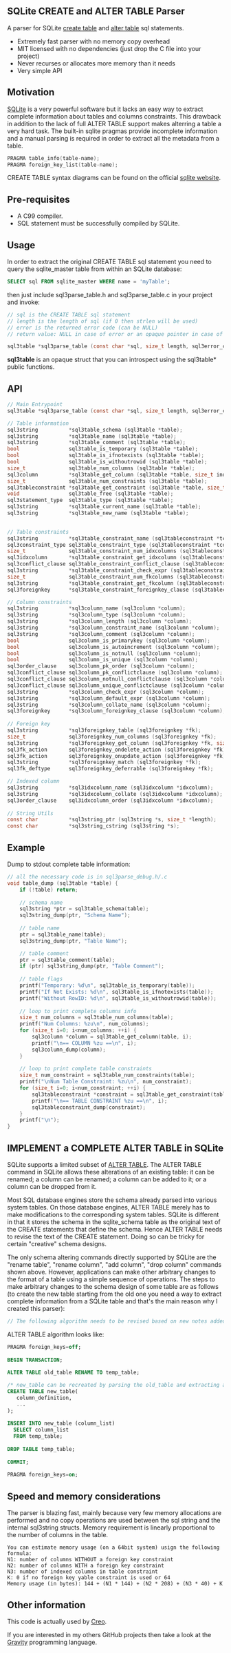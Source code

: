 ## SQLite CREATE and ALTER TABLE Parser
A parser for SQLite [create table](https://www.sqlite.org/lang_createtable.html) and [alter table](https://www.sqlite.org/lang_altertable.html) sql statements.

* Extremely fast parser with no memory copy overhead
* MIT licensed with no dependencies (just drop the C file into your project)
* Never recurses or allocates more memory than it needs
* Very simple API 

## Motivation
[SQLite](https://www.sqlite.org/) is a very powerful software but it lacks an easy way to extract complete information about tables and columns constraints. This drawback in addition to the lack of full ALTER TABLE support makes alterring a table a very hard task. The built-in sqlite pragmas provide incomplete information and a manual parsing is required in order to extract all the metadata from a table.
```c
PRAGMA table_info(table-name);  
PRAGMA foreign_key_list(table-name);
```
CREATE TABLE syntax diagrams can be found on the official [sqlite website](https://www.sqlite.org/lang_createtable.html).

## Pre-requisites
- A C99 compiler.
- SQL statement must be successfully compiled by SQLite.

## Usage
In order to extract the original CREATE TABLE sql statement you need to query the sqlite_master table from within an SQLite database:
```sql
SELECT sql FROM sqlite_master WHERE name = 'myTable';
```

then just include sql3parse_table.h and sql3parse_table.c in your project and invoke:
```c
// sql is the CREATE TABLE sql statement
// length is the length of sql (if 0 then strlen will be used)
// error is the returned error code (can be NULL)
// return value: NULL in case of error or an opaque pointer in case of success

sql3table *sql3parse_table (const char *sql, size_t length, sql3error_code *error);
```
**sql3table** is an opaque struct that you can introspect using the sql3table* public functions.

## API
```c
// Main Entrypoint
sql3table *sql3parse_table (const char *sql, size_t length, sql3error_code *error);

// Table information
sql3string          *sql3table_schema (sql3table *table);
sql3string          *sql3table_name (sql3table *table);
sql3string          *sql3table_comment (sql3table *table);
bool                sql3table_is_temporary (sql3table *table);
bool                sql3table_is_ifnotexists (sql3table *table);
bool                sql3table_is_withoutrowid (sql3table *table);
size_t              sql3table_num_columns (sql3table *table);
sql3column          *sql3table_get_column (sql3table *table, size_t index);
size_t              sql3table_num_constraints (sql3table *table);
sql3tableconstraint *sql3table_get_constraint (sql3table *table, size_t index);
void                sql3table_free (sql3table *table);
sql3statement_type  sql3table_type (sql3table *table);
sql3string          *sql3table_current_name (sql3table *table);
sql3string          *sql3table_new_name (sql3table *table);

	
// Table constraints
sql3string          *sql3table_constraint_name (sql3tableconstraint *tconstraint);
sql3constraint_type sql3table_constraint_type (sql3tableconstraint *tconstraint);
size_t              sql3table_constraint_num_idxcolumns (sql3tableconstraint *tconstraint);
sql3idxcolumn       *sql3table_constraint_get_idxcolumn (sql3tableconstraint *tconstraint, size_t index);
sql3conflict_clause sql3table_constraint_conflict_clause (sql3tableconstraint *tconstraint);
sql3string          *sql3table_constraint_check_expr (sql3tableconstraint *tconstraint);
size_t              sql3table_constraint_num_fkcolumns (sql3tableconstraint *tconstraint);
sql3string          *sql3table_constraint_get_fkcolumn (sql3tableconstraint *tconstraint, size_t index);
sql3foreignkey      *sql3table_constraint_foreignkey_clause (sql3tableconstraint *tconstraint);

// Column constraints
sql3string          *sql3column_name (sql3column *column);
sql3string          *sql3column_type (sql3column *column);
sql3string          *sql3column_length (sql3column *column);
sql3string          *sql3column_constraint_name (sql3column *column);
sql3string          *sql3column_comment (sql3column *column);
bool                sql3column_is_primarykey (sql3column *column);
bool                sql3column_is_autoincrement (sql3column *column);
bool                sql3column_is_notnull (sql3column *column);
bool                sql3column_is_unique (sql3column *column);
sql3order_clause    sql3column_pk_order (sql3column *column);
sql3conflict_clause sql3column_pk_conflictclause (sql3column *column);
sql3conflict_clause sql3column_notnull_conflictclause (sql3column *column);
sql3conflict_clause sql3column_unique_conflictclause (sql3column *column);
sql3string          *sql3column_check_expr (sql3column *column);
sql3string          *sql3column_default_expr (sql3column *column);
sql3string          *sql3column_collate_name (sql3column *column);
sql3foreignkey      *sql3column_foreignkey_clause (sql3column *column);
	
// Foreign key
sql3string          *sql3foreignkey_table (sql3foreignkey *fk);
size_t              sql3foreignkey_num_columns (sql3foreignkey *fk);
sql3string          *sql3foreignkey_get_column (sql3foreignkey *fk, size_t index);
sql3fk_action       sql3foreignkey_ondelete_action (sql3foreignkey *fk);
sql3fk_action       sql3foreignkey_onupdate_action (sql3foreignkey *fk);
sql3string          *sql3foreignkey_match (sql3foreignkey *fk);
sql3fk_deftype      sql3foreignkey_deferrable (sql3foreignkey *fk);

// Indexed column
sql3string          *sql3idxcolumn_name (sql3idxcolumn *idxcolumn);
sql3string          *sql3idxcolumn_collate (sql3idxcolumn *idxcolumn);
sql3order_clause    sql3idxcolumn_order (sql3idxcolumn *idxcolumn);
	
// String Utils
const char          *sql3string_ptr (sql3string *s, size_t *length);
const char          *sql3string_cstring (sql3string *s);
```

## Example
Dump to stdout complete table information:
```c
// all the necessary code is in sql3parse_debug.h/.c
void table_dump (sql3table *table) {
    if (!table) return;
    
    // schema name
    sql3string *ptr = sql3table_schema(table);
    sql3string_dump(ptr, "Schema Name");
    
    // table name
    ptr = sql3table_name(table);
    sql3string_dump(ptr, "Table Name");

    // table comment
    ptr = sql3table_comment(table);
    if (ptr) sql3string_dump(ptr, "Table Comment");
    
    // table flags
    printf("Temporary: %d\n", sql3table_is_temporary(table));
    printf("If Not Exists: %d\n", sql3table_is_ifnotexists(table));
    printf("Without RowID: %d\n", sql3table_is_withoutrowid(table));
    
    // loop to print complete columns info
    size_t num_columns = sql3table_num_columns(table);
    printf("Num Columns: %zu\n", num_columns);
    for (size_t i=0; i<num_columns; ++i) {
        sql3column *column = sql3table_get_column(table, i);
        printf("\n== COLUMN %zu ==\n", i);
        sql3column_dump(column);
    }
    
    // loop to print complete table constraints
    size_t num_constraint = sql3table_num_constraints(table);
    printf("\nNum Table Constraint: %zu\n", num_constraint);
    for (size_t i=0; i<num_constraint; ++i) {
        sql3tableconstraint *constraint = sql3table_get_constraint(table, i);
        printf("\n== TABLE CONSTRAINT %zu ==\n", i);
        sql3tableconstraint_dump(constraint);
    }
    printf("\n");
}
```

## IMPLEMENT a COMPLETE ALTER TABLE in SQLite

SQLite supports a limited subset of [ALTER TABLE](https://www.sqlite.org/lang_altertable.html). The ALTER TABLE command in SQLite allows these alterations of an existing table: it can be renamed; a column can be renamed; a column can be added to it; or a column can be dropped from it.

Most SQL database engines store the schema already parsed into various system tables. On those database engines, ALTER TABLE merely has to make modifications to the corresponding system tables. SQLite is different in that it stores the schema in the sqlite_schema table as the original text of the CREATE statements that define the schema. Hence ALTER TABLE needs to revise the text of the CREATE statement. Doing so can be tricky for certain "creative" schema designs.

The only schema altering commands directly supported by SQLite are the "rename table", "rename column", "add column", "drop column" commands shown above. However, applications can make other arbitrary changes to the format of a table using a simple sequence of operations. The steps to make arbitrary changes to the schema design of some table are as follows (to create the new table starting from the old one you need a way to extract complete information from a SQLite table and that's the main reason why I created this parser):

```c
// The following algorithm needs to be revised based on new notes added to https://www.sqlite.org/lang_altertable.html
```

ALTER TABLE algorithm looks like:
```sql
PRAGMA foreign_keys=off;
 
BEGIN TRANSACTION;
 
ALTER TABLE old_table RENAME TO temp_table;

/* new_table can be recreated by parsing the old_table and extracting all relevant information using this repo */
CREATE TABLE new_table(
   column_definition,
   ...
);
 
INSERT INTO new_table (column_list)
  SELECT column_list
  FROM temp_table;
 
DROP TABLE temp_table;
 
COMMIT;
 
PRAGMA foreign_keys=on;
```


## Speed and memory considerations
The parser is blazing fast, mainly because very few memory allocations are performed and no copy operations are used between the sql string and the internal sql3string structs. Memory requirement is linearly proportional to the number of columns in the table.
```
You can estimate memory usage (on a 64bit system) usign the following formula:
N1: number of columns WITHOUT a foreign key constraint
N2: number of columns WITH a foreign key constraint
N3: number of indexed columns in table constraint
K: 0 if no foreign key yable constraint is used or 64
Memory usage (in bytes): 144 + (N1 * 144) + (N2 * 208) + (N3 * 40) + K
```

## Other information
This code is actually used by [Creo](https://creolabs.com).

If you are interested in my others GitHub projects then take a look at the [Gravity](https://github.com/marcobambini/gravity) programming language.
